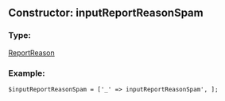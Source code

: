 ## Constructor: inputReportReasonSpam  

### Type: 

[ReportReason](../types/ReportReason.md)
### Example:

```
$inputReportReasonSpam = ['_' => inputReportReasonSpam', ];
```